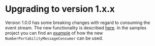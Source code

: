 # Upgrading to version 1.x.x

Version 1.0.0 has some breaking changes with regard to consuming the event stream. The new functionality is described [here](./README.md#consume-messages).
In the samples project you can find an [example](../number-portability-sdk-samples/test/NumberPortabilityMessageConsumerTest.php) of how the new `NumberPortabilityMessageConsumer` can be used.
